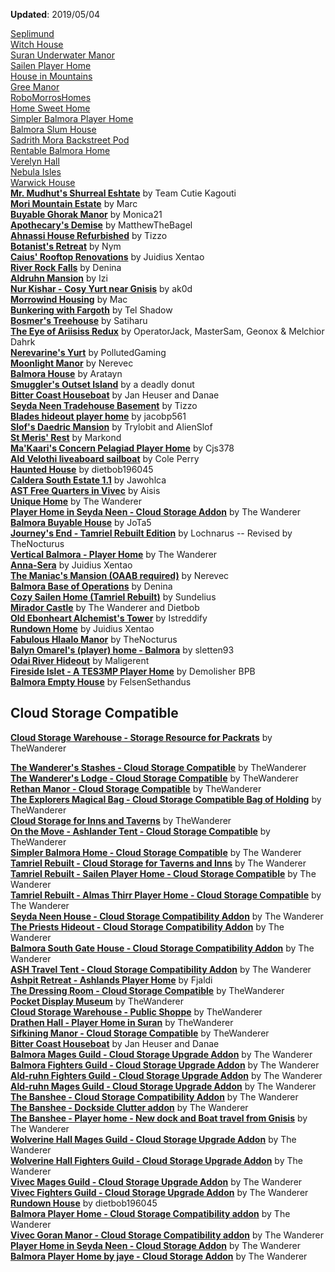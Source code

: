 **Updated**: 2019/05/04

[Seplimund](https://www.nexusmods.com/morrowind/mods/46287)  
[Witch House](https://www.nexusmods.com/morrowind/mods/46319)  
[Suran Underwater Manor](https://www.nexusmods.com/morrowind/mods/44759)  
[Sailen Player Home](https://www.nexusmods.com/morrowind/mods/46381)  
[House in Mountains](https://www.nexusmods.com/morrowind/mods/46448)  
[Gree Manor](https://www.nexusmods.com/morrowind/mods/46443)  
[RoboMorrosHomes](https://www.nexusmods.com/morrowind/mods/46539)  
[Home Sweet Home](https://www.nexusmods.com/morrowind/mods/46555)  
[Simpler Balmora Player Home](https://www.nexusmods.com/morrowind/mods/46574)  
[Balmora Slum House](https://www.nexusmods.com/morrowind/mods/46641)  
[Sadrith Mora Backstreet Pod](https://www.nexusmods.com/morrowind/mods/46639)  
[Rentable Balmora Home](https://www.nexusmods.com/morrowind/mods/46638)  
[Verelyn Hall](https://www.nexusmods.com/morrowind/mods/46637)  
[Nebula Isles](https://www.nexusmods.com/morrowind/mods/46636)  
[Warwick House](https://www.nexusmods.com/morrowind/mods/46666)  
[**Mr. Mudhut's Shurreal Eshtate**](https://www.nexusmods.com/morrowind/mods/44633) by Team Cutie Kagouti  
[**Mori Mountain Estate**](http://mw.modhistory.com/download-18-7306) by Marc  
[**Buyable Ghorak Manor**](http://mw.modhistory.com/download-73-5870) by Monica21  
[**Apothecary's Demise**](https://www.nexusmods.com/morrowind/mods/44331) by MatthewTheBagel  
[**Ahnassi House Refurbished**](https://www.nexusmods.com/morrowind/mods/40437) by Tizzo  
[**Botanist's Retreat**](http://mw.modhistory.com/download-48-11540) by Nym  
[**Caius' Rooftop Renovations**](https://www.nexusmods.com/morrowind/mods/50272) by Juidius Xentao  
[**River Rock Falls**](https://www.nexusmods.com/morrowind/mods/50299) by Denina  
[**Aldruhn Mansion**](https://www.nexusmods.com/morrowind/mods/50320) by Izi  
[**Nur Kishar - Cosy Yurt near Gnisis**](https://www.nexusmods.com/morrowind/mods/50367) by ak0d  
[**Morrowind Housing**](https://www.nexusmods.com/morrowind/mods/50498) by Mac  
[**Bunkering with Fargoth**](https://www.nexusmods.com/morrowind/mods/50543) by Tel Shadow  
[**Bosmer's Treehouse**](https://www.nexusmods.com/morrowind/mods/50562) by Satiharu  
[**The Eye of Ariisiss Redux**](https://www.nexusmods.com/morrowind/mods/50754) by OperatorJack, MasterSam, Geonox & Melchior Dahrk  
[**Nerevarine's Yurt**](https://www.nexusmods.com/morrowind/mods/50735) by PollutedGaming  
[**Moonlight Manor**](https://www.nexusmods.com/morrowind/mods/50859) by Nerevec  
[**Balmora House**](https://www.nexusmods.com/morrowind/mods/50857) by Aratayn  
[**Smuggler's Outset Island**](https://www.nexusmods.com/morrowind/mods/51037) by a deadly donut  
[**Bitter Coast Houseboat**](https://www.nexusmods.com/morrowind/mods/51032) by Jan Heuser and Danae  
[**Seyda Neen Tradehouse Basement**](https://www.nexusmods.com/morrowind/mods/51135) by Tizzo  
[**Blades hideout player home**](https://www.nexusmods.com/morrowind/mods/51154) by jacobp561  
[**Slof's Daedric Mansion**](https://www.nexusmods.com/morrowind/mods/51155) by Trylobit and AlienSlof  
[**St Meris' Rest**](https://www.nexusmods.com/morrowind/mods/51168) by Markond  
[**Ma'Kaari's Concern Pelagiad Player Home**](https://www.nexusmods.com/morrowind/mods/51178) by Cjs378  
[**Ald Velothi liveaboard sailboat**](https://www.nexusmods.com/morrowind/mods/51239) by Cole Perry  
[**Haunted House**](https://www.nexusmods.com/morrowind/mods/51261) by dietbob196045  
[**Caldera South Estate 1.1**](https://www.nexusmods.com/morrowind/mods/51265) by Jawohlca  
[**AST Free Quarters in Vivec**](https://www.nexusmods.com/morrowind/mods/51272) by Aisis  
[**Unique Home**](https://www.nexusmods.com/morrowind/mods/51284) by The Wanderer  
[**Player Home in Seyda Neen - Cloud Storage Addon**](https://www.nexusmods.com/morrowind/mods/51307) by The Wanderer  
[**Balmora Buyable House**](https://www.nexusmods.com/morrowind/mods/51317) by JoTa5  
[**Journey's End - Tamriel Rebuilt Edition**](https://www.nexusmods.com/morrowind/mods/51320) by Lochnarus -- Revised by TheNocturus  
[**Vertical Balmora - Player Home**](https://www.nexusmods.com/morrowind/mods/51330) by The Wanderer  
[**Anna-Sera**](https://www.nexusmods.com/morrowind/mods/51343) by Juidius Xentao  
[**The Maniac's Mansion (OAAB required)**](https://www.nexusmods.com/morrowind/mods/51374) by Nerevec  
[**Balmora Base of Operations**](https://www.nexusmods.com/morrowind/mods/51378) by Denina  
[**Cozy Sailen Home (Tamriel Rebuilt)**](https://www.nexusmods.com/morrowind/mods/51404) by Sundelius  
[**Mirador Castle**](https://www.nexusmods.com/morrowind/mods/51342) by The Wanderer and Dietbob  
[**Old Ebonheart Alchemist's Tower**](https://www.nexusmods.com/morrowind/mods/51421) by Istreddify  
[**Rundown Home**](https://www.nexusmods.com/morrowind/mods/51425) by Juidius Xentao  
[**Fabulous Hlaalo Manor**](https://www.nexusmods.com/morrowind/mods/51438) by TheNocturus  
[**Balyn Omarel's (player) home - Balmora**](https://www.nexusmods.com/morrowind/mods/51469) by sletten93  
[**Odai River Hideout**](https://www.nexusmods.com/morrowind/mods/51612) by Maligerent  
[**Fireside Islet - A TES3MP Player Home**](https://www.nexusmods.com/morrowind/mods/51708) by Demolisher BPB  
[**Balmora Empty House**](https://www.nexusmods.com/morrowind/mods/51739) by FelsenSethandus  

## Cloud Storage Compatible
[**Cloud Storage Warehouse - Storage Resource for Packrats**](https://www.nexusmods.com/morrowind/mods/50386) by TheWanderer  

[**The Wanderer's Stashes - Cloud Storage Compatible**](https://www.nexusmods.com/morrowind/mods/50494) by TheWanderer  
[**The Wanderer's Lodge - Cloud Storage Compatible**](https://www.nexusmods.com/morrowind/mods/50422) by TheWanderer  
[**Rethan Manor - Cloud Storage Compatible**](https://www.nexusmods.com/morrowind/mods/50390) by TheWanderer  
[**The Explorers Magical Bag - Cloud Storage Compatible Bag of Holding**](https://www.nexusmods.com/morrowind/mods/50366) by TheWanderer  
[**Cloud Storage for Inns and Taverns**](https://www.nexusmods.com/morrowind/mods/50363) by TheWanderer  
[**On the Move - Ashlander Tent - Cloud Storage Compatible**](https://www.nexusmods.com/morrowind/mods/50521) by TheWanderer  
[**Simpler Balmora Home - Cloud Storage Compatible**](https://www.nexusmods.com/morrowind/mods/50535) by The Wanderer  
[**Tamriel Rebuilt - Cloud Storage for Taverns and Inns**](https://www.nexusmods.com/morrowind/mods/50541) by The Wanderer  
[**Tamriel Rebuilt - Sailen Player Home - Cloud Storage Compatible**](https://www.nexusmods.com/morrowind/mods/50552) by The Wanderer  
[**Tamriel Rebuilt - Almas Thirr Player Home - Cloud Storage Compatible**](https://www.nexusmods.com/morrowind/mods/50556) by The Wanderer  
[**Seyda Neen House - Cloud Storage Compatibility Addon**](https://www.nexusmods.com/morrowind/mods/50551) by The Wanderer  
[**The Priests Hideout - Cloud Storage Compatibility Addon**](https://www.nexusmods.com/morrowind/mods/50566) by The Wanderer  
[**Balmora South Gate House - Cloud Storage Compatibility Addon**](https://www.nexusmods.com/morrowind/mods/50568) by The Wanderer  
[**ASH Travel Tent - Cloud Storage Compatibility Addon**](https://www.nexusmods.com/morrowind/mods/50569) by The Wanderer  
[**Ashpit Retreat - Ashlands Player Home**](https://www.nexusmods.com/morrowind/mods/50695) by Fjaldi  
[**The Dressing Room - Cloud Storage Compatible**](https://www.nexusmods.com/morrowind/mods/50751) by TheWanderer  
[**Pocket Display Museum**](https://www.nexusmods.com/morrowind/mods/50709) by TheWanderer  
[**Cloud Storage Warehouse - Public Shoppe**](https://www.nexusmods.com/morrowind/mods/50863) by TheWanderer  
[**Drathen Hall - Player Home in Suran**](https://www.nexusmods.com/morrowind/mods/50784) by TheWanderer  
[**Sifkining Manor - Cloud Storage Compatible**](https://www.nexusmods.com/morrowind/mods/50836) by TheWanderer  
[**Bitter Coast Houseboat**](https://www.nexusmods.com/morrowind/mods/51032) by Jan Heuser and Danae  
[**Balmora Mages Guild - Cloud Storage Upgrade Addon**](https://www.nexusmods.com/morrowind/mods/51093) by The Wanderer  
[**Balmora Fighters Guild - Cloud Storage Upgrade Addon**](https://www.nexusmods.com/morrowind/mods/51094) by The Wanderer  
[**Ald-ruhn Fighters Guild - Cloud Storage Upgrade Addon**](https://www.nexusmods.com/morrowind/mods/51091) by The Wanderer  
[**Ald-ruhn Mages Guild - Cloud Storage Upgrade Addon**](https://www.nexusmods.com/morrowind/mods/51090) by The Wanderer  
[**The Banshee - Cloud Storage Compatibility Addon**](https://www.nexusmods.com/morrowind/mods/51118) by The Wanderer  
[**The Banshee - Dockside Clutter addon**](https://www.nexusmods.com/morrowind/mods/51117) by The Wanderer  
[**The Banshee - Player home - New dock and Boat travel from Gnisis**](https://www.nexusmods.com/morrowind/mods/51088) by The Wanderer  
[**Wolverine Hall Mages Guild - Cloud Storage Upgrade Addon**](https://www.nexusmods.com/morrowind/mods/51102) by The Wanderer  
[**Wolverine Hall Fighters Guild - Cloud Storage Upgrade Addon**](https://www.nexusmods.com/morrowind/mods/51103) by The Wanderer  
[**Vivec Mages Guild - Cloud Storage Upgrade Addon**](https://www.nexusmods.com/morrowind/mods/51105) by The Wanderer  
[**Vivec Fighters Guild - Cloud Storage Upgrade Addon**](https://www.nexusmods.com/morrowind/mods/51104) by The Wanderer  
[**Rundown House**](https://www.nexusmods.com/morrowind/mods/51110) by dietbob196045  
[**Balmora Player Home - Cloud Storage Compatibility addon**](https://www.nexusmods.com/morrowind/mods/51147) by The Wanderer  
[**Vivec Goran Manor - Cloud Storage Compatibility addon**](https://www.nexusmods.com/morrowind/mods/51148) by The Wanderer  
[**Player Home in Seyda Neen - Cloud Storage Addon**](https://www.nexusmods.com/morrowind/mods/51307) by The Wanderer  
[**Balmora Player Home by jaye - Cloud Storage Addon**](https://www.nexusmods.com/morrowind/mods/51311) by The Wanderer  